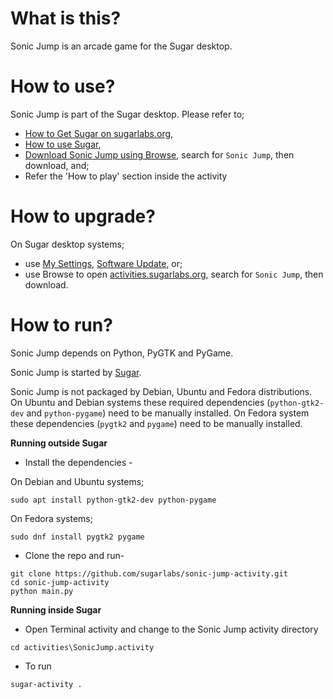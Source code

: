 What is this?
=============

Sonic Jump is an arcade game for the Sugar desktop.

How to use?
===========

Sonic Jump is part of the Sugar desktop.  Please refer to;

* [How to Get Sugar on sugarlabs.org](https://sugarlabs.org/),
* [How to use Sugar](https://help.sugarlabs.org/),
* [Download Sonic Jump using Browse](https://activities.sugarlabs.org/), search for `Sonic Jump`, then download, and;
* Refer the 'How to play' section inside the activity

How to upgrade?
===============

On Sugar desktop systems;
* use [My Settings](https://help.sugarlabs.org/en/my_settings.html), [Software Update](https://help.sugarlabs.org/en/my_settings.html#software-update), or;
* use Browse to open [activities.sugarlabs.org](https://activities.sugarlabs.org/), search for `Sonic Jump`, then download.

How to run?
=================

Sonic Jump depends on Python, PyGTK and PyGame.

Sonic Jump is started by [Sugar](https://github.com/sugarlabs/sugar).

Sonic Jump is not packaged by Debian, Ubuntu and Fedora distributions.  
On Ubuntu and Debian systems these required dependencies (`python-gtk2-dev` and
`python-pygame`) need to be manually installed.
On Fedora system these dependencies (`pygtk2` and `pygame`) need to be manually installed.


**Running outside Sugar**


- Install the dependencies - 

On Debian and Ubuntu systems;

```
sudo apt install python-gtk2-dev python-pygame
```

On Fedora systems;

```
sudo dnf install pygtk2 pygame
```

- Clone the repo and run-
```
git clone https://github.com/sugarlabs/sonic-jump-activity.git
cd sonic-jump-activity
python main.py
```

**Running inside Sugar**

- Open Terminal activity and change to the Sonic Jump activity directory
```
cd activities\SonicJump.activity
```
- To run
```
sugar-activity .
```
